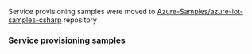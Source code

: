 Service provisioning samples were moved to [Azure-Samples/azure-iot-samples-csharp][samples-repo] repository

### [Service provisioning samples][service-prov-samples]
[samples-repo]: https://github.com/Azure-Samples/azure-iot-samples-csharp
[service-prov-samples]: https://github.com/Azure-Samples/azure-iot-samples-csharp/tree/master/provisioning/Samples/service
[group-cert-sample]: https://github.com/Azure-Samples/azure-iot-samples-csharp/tree/master/provisioning/Samples/service/GroupCertificateVerificationSample
[bulk-op-sample]: https://github.com/Azure-Samples/azure-iot-samples-csharp/tree/master/provisioning/Samples/service/BulkOperationSample
[enrollment-sample]: https://github.com/Azure-Samples/azure-iot-samples-csharp/tree/master/provisioning/Samples/service/EnrollmentSample
[enrollment-group-sample]: https://github.com/Azure-Samples/azure-iot-samples-csharp/tree/master/provisioning/Samples/service/EnrollmentGroupSample